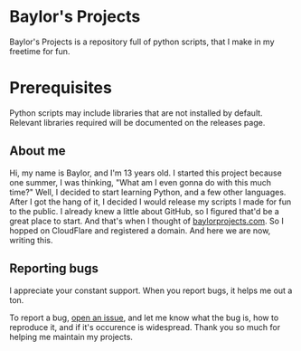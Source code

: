# Baylor's Projects
Baylor's Projects is a repository full of python scripts, that I make in my freetime for fun.
# Prerequisites
Python scripts may include libraries that are not installed by default. Relevant libraries required will be documented on the releases page.
## About me
Hi, my name is Baylor, and I'm 13 years old. I started this project because one summer, I was thinking, "What am I even gonna do with this much time?" Well, I decided to start learning Python, and a few other languages. After I got the hang of it, I decided I would release my scripts I made for fun to the public. I already knew a little about GitHub, so I figured that'd be a great place to start. And that's when I thought of [baylorprojects.com](https://baylorprojects.com). So I hopped on CloudFlare and registered a domain. And here we are now, writing this.
## Reporting bugs
I appreciate your constant support. When you report bugs, it helps me out a ton.

To report a bug, [open an issue](https://github.com/Someone5685/Baylor-Projects/issues), and let me know what the bug is, how to reproduce it, and if it's occurence is widespread. Thank you so much for helping me maintain my projects.
